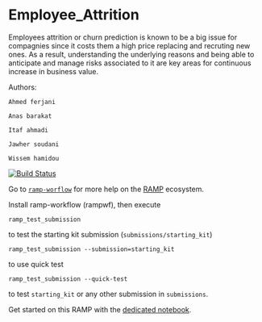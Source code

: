 # Employee_Attrition

Employees attrition or churn prediction is known to be a big issue for compagnies since it costs them a high price replacing and recruting new ones. As a result, understanding the underlying reasons and being able to anticipate and manage risks associated to it are key areas for continuous increase in business value.


Authors: 
```
Ahmed ferjani

Anas barakat

Itaf ahmadi 

Jawher soudani

Wissem hamidou
```

[![Build Status](https://hal.archives-ouvertes.fr/UNIV-PARIS-SACLAY/public/logo_UP_saclay_final.png)](https://www.google.com)

Go to [`ramp-worflow`](https://github.com/paris-saclay-cds/ramp-workflow) for more help on the [RAMP](http:www.ramp.studio) ecosystem.

Install ramp-workflow (rampwf), then execute

```
ramp_test_submission
```

to test the starting kit submission (`submissions/starting_kit`) 

```
ramp_test_submission --submission=starting_kit
```

to use quick test

```
ramp_test_submission --quick-test
```

to test `starting_kit` or any other submission in `submissions`.

Get started on this RAMP with the [dedicated notebook](https://github.com/anasbarakat/employee_attrition/blob/master/ML_Business_case.ipynb).


